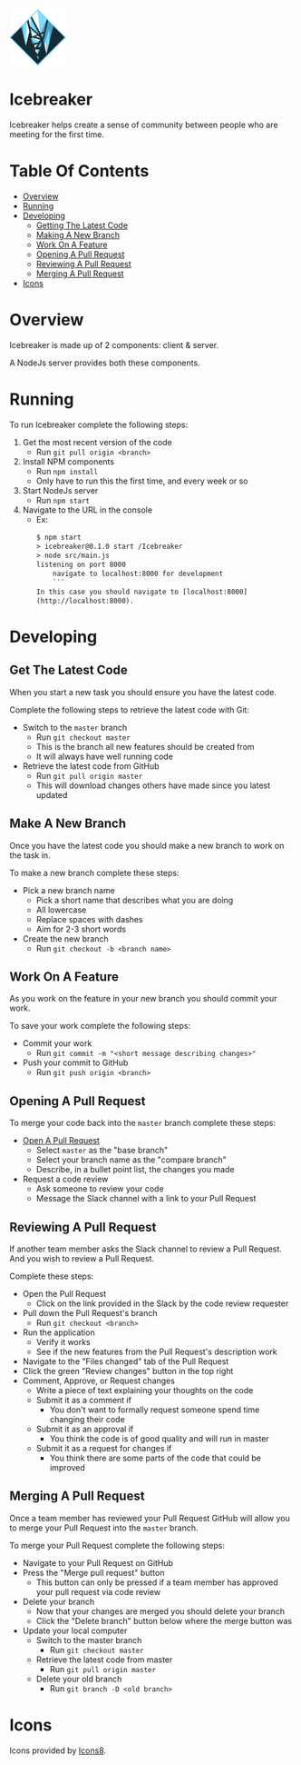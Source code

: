 ![Breaking Iceberg Logo](/src/www/img/logo-small.png)  
# Icebreaker
Icebreaker helps create a sense of community between people who are meeting for 
the first time.

# Table Of Contents
- [Overview](#overview)
- [Running](#running)
- [Developing](#developing)
	- [Getting The Latest Code](#getting-the-latest-code)
	- [Making A New Branch](#making-a-new-branch)
	- [Work On A Feature](#work-on-a-feature)
	- [Opening A Pull Request](#opening-a-pull-request)
	- [Reviewing A Pull Request](#reviewing-a-pull-request)
	- [Merging A Pull Request](#merging-a-pull-request)
- [Icons](#icons)

# Overview
Icebreaker is made up of 2 components: client & server.  

A NodeJs server provides both these components.  

# Running
To run Icebreaker complete the following steps:

1. Get the most recent version of the code
	- Run `git pull origin <branch>`
2. Install NPM components
	- Run `npm install`
	- Only have to run this the first time, and every week or so
3. Start NodeJs server
	- Run `npm start`
4. Navigate to the URL in the console
	- Ex:
	  ```
	  $ npm start
	  > icebreaker@0.1.0 start /Icebreaker
	  > node src/main.js
	  listening on port 8000
	      navigate to localhost:8000 for development
          ```
	  In this case you should navigate to [localhost:8000](http://localhost:8000).

# Developing
## Get The Latest Code
When you start a new task you should ensure you have the latest code.  

Complete the following steps to retrieve the latest code with Git:

- Switch to the `master` branch
	- Run `git checkout master`
	- This is the branch all new features should be created from
	- It will always have well running code
- Retrieve the latest code from GitHub
	- Run `git pull origin master`
	- This will download changes others have made since you latest updated

## Make A New Branch
Once you have the latest code you should make a new branch to work on the task 
in.  

To make a new branch complete these steps:

- Pick a new branch name
	- Pick a short name that describes what you are doing
	- All lowercase
	- Replace spaces with dashes
	- Aim for 2-3 short words
- Create the new branch
	- Run `git checkout -b <branch name>`

## Work On A Feature
As you work on the feature in your new branch you should commit your work.  

To save your work complete the following steps:

- Commit your work
	- Run `git commit -m "<short message describing changes>"`
- Push your commit to GitHub
	- Run `git push origin <branch>`

## Opening A Pull Request
To merge your code back into the `master` branch complete these steps:

- [Open A Pull Request](https://github.com/CS275-Icebreaker/Icebreaker/compare)
	- Select `master` as the "base branch"
	- Select your branch name as the "compare branch"
	- Describe, in a bullet point list, the changes you made
- Request a code review
	- Ask someone to review your code
	- Message the Slack channel with a link to your Pull Request

## Reviewing A Pull Request
If another team member asks the Slack channel to review a Pull Request. And 
you wish to review a Pull Request.  

Complete these steps:

- Open the Pull Request	
	- Click on the link provided in the Slack by the code review requester
- Pull down the Pull Request's branch
	- Run `git checkout <branch>`
- Run the application
	- Verify it works
	- See if the new features from the Pull Request's description work
- Navigate to the "Files changed" tab of the Pull Request
- Click the green "Review changes" button in the top right
- Comment, Approve, or Request changes
	- Write a piece of text explaining your thoughts on the code
	- Submit it as a comment if
		- You don't want to formally request someone spend time 
		  changing their code
	- Submit it as an approval if	
		- You think the code is of good quality and will run in master
	- Submit it as a request for changes if
		- You think there are some parts of the code that could be 
		  improved

## Merging A Pull Request
Once a team member has reviewed your Pull Request GitHub will allow you to 
merge your Pull Request into the `master` branch.  

To merge your Pull Request complete the following steps:

- Navigate to your Pull Request on GitHub
- Press the "Merge pull request" button
	- This button can only be pressed if a team member has approved your 
	  pull request via code review
- Delete your branch
	- Now that your changes are merged you should delete your branch
	- Click the "Delete branch" button below where the merge button was
- Update your local computer
	- Switch to the master branch
		- Run `git checkout master`
	- Retrieve the latest code from master
		- Run `git pull origin master`
	- Delete your old branch
		- Run `git branch -D <old branch>`

# Icons
Icons provided by [Icons8](https://icons8.com).
